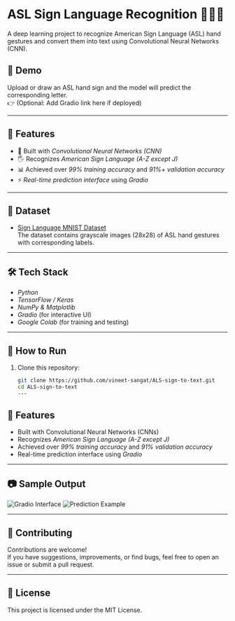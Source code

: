 # ASL Sign Language Recognition 🧏‍♂🤟

A deep learning project to recognize American Sign Language (ASL) hand gestures and convert them into text using Convolutional Neural Networks (CNN).

## 🚀 Demo

Upload or draw an ASL hand sign and the model will predict the corresponding letter.  
👉 (Optional: Add Gradio link here if deployed)

---

## 📌 Features

- 🧠 Built with *Convolutional Neural Networks (CNN)*
- 🖐 Recognizes *American Sign Language (A-Z except J)*
- 📊 Achieved over *99% training accuracy* and *91%+ validation accuracy*
- ⚡ *Real-time prediction interface* using *Gradio*

---

## 📂 Dataset

- [Sign Language MNIST Dataset](https://www.kaggle.com/datasets/datamunge/sign-language-mnist)  
The dataset contains grayscale images (28x28) of ASL hand gestures with corresponding labels.

---

## 🛠 Tech Stack

- *Python*
- *TensorFlow / Keras*
- *NumPy & Matplotlib*
- *Gradio* (for interactive UI)
- *Google Colab* (for training and testing)

---

## 🏁 How to Run

1. Clone this repository:
   ```bash
   git clone https://github.com/vineet-sangat/ALS-sign-to-text.git
   cd ALS-sign-to-text
   ---

## 🚀 Features

- Built with Convolutional Neural Networks (CNNs)
- Recognizes *American Sign Language (A-Z except J)*
- Achieved over *99% training accuracy* and *91% validation accuracy*
- Real-time prediction interface using *Gradio*

---

## 📷 Sample Output

<!-- Upload your screenshot images to the repo and then update the links below -->

![Gradio Interface](https://link_to_your_image_here)
![Prediction Example](https://link_to_your_image_here)

---

## 🤝 Contributing

Contributions are welcome!  
If you have suggestions, improvements, or find bugs, feel free to open an issue or submit a pull request.

---

## 📄 License

This project is licensed under the MIT License.
